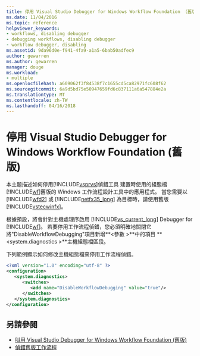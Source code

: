 ```yaml
---
title: 停用 Visual Studio Debugger for Windows Workflow Foundation （舊版） |Microsoft 文件
ms.date: 11/04/2016
ms.topic: reference
helpviewer_keywords:
- workflows, disabling debugger
- debugging workflows, disabling debugger
- workflow debugger, disabling
ms.assetid: 9da96d0e-f941-4fa9-a1a5-6bab50adfec9
author: gewarren
ms.author: gewarren
manager: douge
ms.workload:
- multiple
ms.openlocfilehash: a609062f3f84538f7c1655cd5ca82971fc608f62
ms.sourcegitcommit: 6a9d5bd75e50947659fd6c837111a6a547884e2a
ms.translationtype: MT
ms.contentlocale: zh-TW
ms.lasthandoff: 04/16/2018
---
```

# <a name="disabling-the-visual-studio-debugger-for-windows-workflow-foundation-legacy"></a>停用 Visual Studio Debugger for Windows Workflow Foundation (舊版)

本主題描述如何停用[!INCLUDE[vsprvs](../code-quality/includes/vsprvs_md.md)]偵錯工具 建置時使用的組態檔[!INCLUDE[wf](../workflow-designer/includes/wf_md.md)]舊版的 Windows 工作流程設計工具中的應用程式。 當您需要以 [!INCLUDE[wfd2](../workflow-designer/includes/wfd2_md.md)] 或 [!INCLUDE[netfx35_long](../workflow-designer/includes/netfx35_long_md.md)] 為目標時，請使用舊版 [!INCLUDE[vstecwinfx](../workflow-designer/includes/vstecwinfx_md.md)]。

 根據預設，將會針對主機處理序啟用 [!INCLUDE[vs_current_long](../misc/includes/vs_current_long_md.md)] Debugger for [!INCLUDE[wf](../workflow-designer/includes/wf_md.md)]。 若要停用工作流程偵錯，您必須明確地關閉它將"DisableWorkflowDebugging"項目新增**\<參數 >**中的項目 **\<system.diagnostics >**主機組態檔區段。

 下列範例顯示如何修改主機組態檔來停用工作流程偵錯。

```xml
<?xml version="1.0" encoding="utf-8" ?>
<configuration>
   <system.diagnostics>
      <switches>
         <add name="DisableWorkflowDebugging" value="true"/>
      </switches>
   </system.diagnostics>
</configuration>
```

## <a name="see-also"></a>另請參閱

- [叫用 Visual Studio Debugger for Windows Workflow Foundation (舊版)](../workflow-designer/invoking-the-visual-studio-debugger-for-windows-workflow-foundation-legacy.md)
- [偵錯舊版工作流程](../workflow-designer/debugging-legacy-workflows.md)